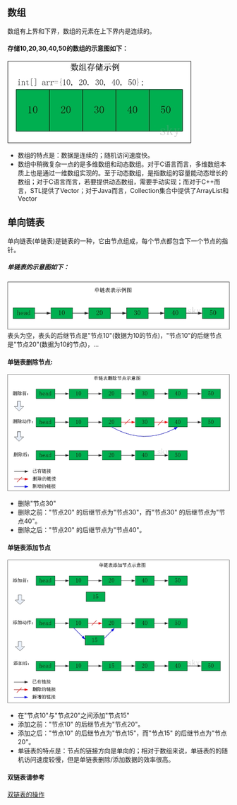 数组
----------
数组有上界和下界，数组的元素在上下界内是连续的。  

#### 存储10,20,30,40,50的数组的示意图如下：
![数组示意图](../images/link/1.jpg)
- 数组的特点是：数据是连续的；随机访问速度快。
- 数组中稍微复杂一点的是多维数组和动态数组。对于C语言而言，多维数组本质上也是通过一维数组实现的。至于动态数组，是指数组的容量能动态增长的数组；对于C语言而言，若要提供动态数组，需要手动实现；而对于C++而言，STL提供了Vector；对于Java而言，Collection集合中提供了ArrayList和Vector  

单向链表
-----------
单向链表(单链表)是链表的一种，它由节点组成，每个节点都包含下一个节点的指针。  

##### 单链表的示意图如下：
![数组示意图](../images/link/2.jpg)
表头为空，表头的后继节点是"节点10"(数据为10的节点)，"节点10"的后继节点是"节点20"(数据为10的节点)，...

#### 单链表删除节点:
![数组示意图](../images/link/3.jpg)
- 删除"节点30"
- 删除之前："节点20" 的后继节点为"节点30"，而"节点30" 的后继节点为"节点40"。
- 删除之后："节点20" 的后继节点为"节点40"。

#### 单链表添加节点
![数组示意图](../images/link/4.jpg)
- 在"节点10"与"节点20"之间添加"节点15"
- 添加之前："节点10" 的后继节点为"节点20"。
- 添加之后："节点10" 的后继节点为"节点15"，而"节点15" 的后继节点为"节点20"。
- 单链表的特点是：节点的链接方向是单向的；相对于数组来说，单链表的的随机访问速度较慢，但是单链表删除/添加数据的效率很高。

#### 双链表请参考
[双链表的操作](./double_link.md)
